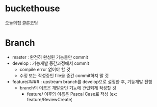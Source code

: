 # buckethouse
오늘의집 클론코딩

# Branch
- master : 완전히 완성된 기능들만 commit
- develop : 기능개발 중간과정에서 commit
  - compile error 없어야 할 것
  - 수정 또는 작성중인 file을 중간 commit하지 말 것
- feature/#### : upstream branch를 develop으로 설정한 후, 기능개발 진행
  - branch의 이름은 개발중인 기능에 관련되게 작성할 것
    - feature/ 이후의 이름은 Pascal Case로 작성 (ex: feature/ReviewCreate)
